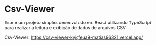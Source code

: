 # Csv-Viewer

Este é um projeto simples desenvolvido em React utilizando TypeScript para realizar a leitura e exibição de dados de arquivos CSV.

Csv-Viewer: https://csv-viewer-kyiqfeua9-matias96321.vercel.app/
